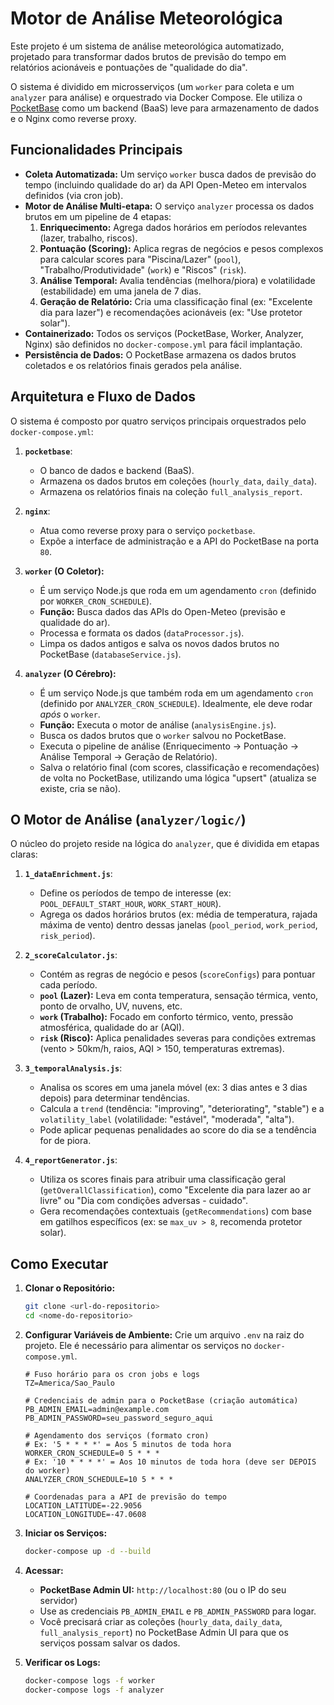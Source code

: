 # Motor de Análise Meteorológica

Este projeto é um sistema de análise meteorológica automatizado, projetado para transformar dados brutos de previsão do tempo em relatórios acionáveis e pontuações de "qualidade do dia".

O sistema é dividido em microsserviços (um `worker` para coleta e um `analyzer` para análise) e orquestrado via Docker Compose. Ele utiliza o [PocketBase](https://pocketbase.io/) como um backend (BaaS) leve para armazenamento de dados e o Nginx como reverse proxy.

## Funcionalidades Principais

* **Coleta Automatizada:** Um serviço `worker` busca dados de previsão do tempo (incluindo qualidade do ar) da API Open-Meteo em intervalos definidos (via cron job).
* **Motor de Análise Multi-etapa:** O serviço `analyzer` processa os dados brutos em um pipeline de 4 etapas:
    1.  **Enriquecimento:** Agrega dados horários em períodos relevantes (lazer, trabalho, riscos).
    2.  **Pontuação (Scoring):** Aplica regras de negócios e pesos complexos para calcular scores para "Piscina/Lazer" (`pool`), "Trabalho/Produtividade" (`work`) e "Riscos" (`risk`).
    3.  **Análise Temporal:** Avalia tendências (melhora/piora) e volatilidade (estabilidade) em uma janela de 7 dias.
    4.  **Geração de Relatório:** Cria uma classificação final (ex: "Excelente dia para lazer") e recomendações acionáveis (ex: "Use protetor solar").
* **Containerizado:** Todos os serviços (PocketBase, Worker, Analyzer, Nginx) são definidos no `docker-compose.yml` para fácil implantação.
* **Persistência de Dados:** O PocketBase armazena os dados brutos coletados e os relatórios finais gerados pela análise.

## Arquitetura e Fluxo de Dados

O sistema é composto por quatro serviços principais orquestrados pelo `docker-compose.yml`:

1.  **`pocketbase`**:
    * O banco de dados e backend (BaaS).
    * Armazena os dados brutos em coleções (`hourly_data`, `daily_data`).
    * Armazena os relatórios finais na coleção `full_analysis_report`.

2.  **`nginx`**:
    * Atua como reverse proxy para o serviço `pocketbase`.
    * Expõe a interface de administração e a API do PocketBase na porta `80`.

3.  **`worker` (O Coletor):**
    * É um serviço Node.js que roda em um agendamento `cron` (definido por `WORKER_CRON_SCHEDULE`).
    * **Função:** Busca dados das APIs do Open-Meteo (previsão e qualidade do ar).
    * Processa e formata os dados (`dataProcessor.js`).
    * Limpa os dados antigos e salva os novos dados brutos no PocketBase (`databaseService.js`).

4.  **`analyzer` (O Cérebro):**
    * É um serviço Node.js que também roda em um agendamento `cron` (definido por `ANALYZER_CRON_SCHEDULE`). Idealmente, ele deve rodar *após* o `worker`.
    * **Função:** Executa o motor de análise (`analysisEngine.js`).
    * Busca os dados brutos que o `worker` salvou no PocketBase.
    * Executa o pipeline de análise (Enriquecimento -> Pontuação -> Análise Temporal -> Geração de Relatório).
    * Salva o relatório final (com scores, classificação e recomendações) de volta no PocketBase, utilizando uma lógica "upsert" (atualiza se existe, cria se não).

## O Motor de Análise (`analyzer/logic/`)

O núcleo do projeto reside na lógica do `analyzer`, que é dividida em etapas claras:

1.  **`1_dataEnrichment.js`**:
    * Define os períodos de tempo de interesse (ex: `POOL_DEFAULT_START_HOUR`, `WORK_START_HOUR`).
    * Agrega os dados horários brutos (ex: média de temperatura, rajada máxima de vento) dentro dessas janelas (`pool_period`, `work_period`, `risk_period`).

2.  **`2_scoreCalculator.js`**:
    * Contém as regras de negócio e pesos (`scoreConfigs`) para pontuar cada período.
    * **`pool` (Lazer):** Leva em conta temperatura, sensação térmica, vento, ponto de orvalho, UV, nuvens, etc.
    * **`work` (Trabalho):** Focado em conforto térmico, vento, pressão atmosférica, qualidade do ar (AQI).
    * **`risk` (Risco):** Aplica penalidades severas para condições extremas (vento > 50km/h, raios, AQI > 150, temperaturas extremas).

3.  **`3_temporalAnalysis.js`**:
    * Analisa os scores em uma janela móvel (ex: 3 dias antes e 3 dias depois) para determinar tendências.
    * Calcula a `trend` (tendência: "improving", "deteriorating", "stable") e a `volatility_label` (volatilidade: "estável", "moderada", "alta").
    * Pode aplicar pequenas penalidades ao score do dia se a tendência for de piora.

4.  **`4_reportGenerator.js`**:
    * Utiliza os scores finais para atribuir uma classificação geral (`getOverallClassification`), como "Excelente dia para lazer ao ar livre" ou "Dia com condições adversas - cuidado".
    * Gera recomendações contextuais (`getRecommendations`) com base em gatilhos específicos (ex: se `max_uv > 8`, recomenda protetor solar).

## Como Executar

1.  **Clonar o Repositório:**
    ```bash
    git clone <url-do-repositorio>
    cd <nome-do-repositorio>
    ```

2.  **Configurar Variáveis de Ambiente:**
    Crie um arquivo `.env` na raiz do projeto. Ele é necessário para alimentar os serviços no `docker-compose.yml`.

    ```.env
    # Fuso horário para os cron jobs e logs
    TZ=America/Sao_Paulo

    # Credenciais de admin para o PocketBase (criação automática)
    PB_ADMIN_EMAIL=admin@example.com
    PB_ADMIN_PASSWORD=seu_password_seguro_aqui

    # Agendamento dos serviços (formato cron)
    # Ex: '5 * * * *' = Aos 5 minutos de toda hora
    WORKER_CRON_SCHEDULE=0 5 * * *
    # Ex: '10 * * * *' = Aos 10 minutos de toda hora (deve ser DEPOIS do worker)
    ANALYZER_CRON_SCHEDULE=10 5 * * *

    # Coordenadas para a API de previsão do tempo
    LOCATION_LATITUDE=-22.9056
    LOCATION_LONGITUDE=-47.0608
    ```

3.  **Iniciar os Serviços:**
    ```bash
    docker-compose up -d --build
    ```

4.  **Acessar:**
    * **PocketBase Admin UI:** `http://localhost:80` (ou o IP do seu servidor)
    * Use as credenciais `PB_ADMIN_EMAIL` e `PB_ADMIN_PASSWORD` para logar.
    * Você precisará criar as coleções (`hourly_data`, `daily_data`, `full_analysis_report`) no PocketBase Admin UI para que os serviços possam salvar os dados.

5.  **Verificar os Logs:**
    ```bash
    docker-compose logs -f worker
    docker-compose logs -f analyzer
    ```
